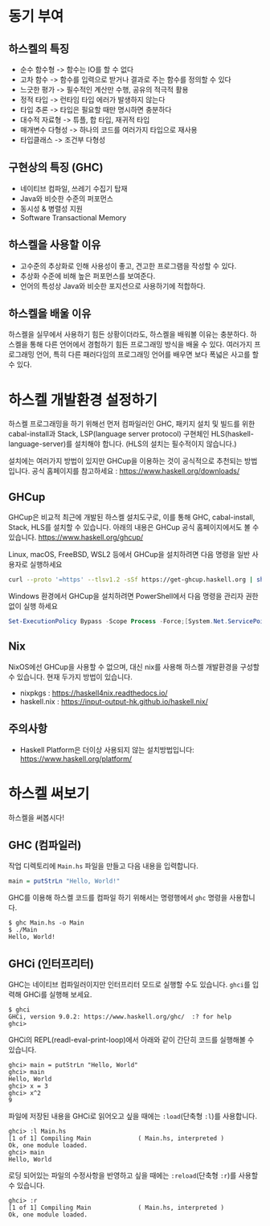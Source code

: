 # 동기 부여

## 하스켈의 특징
* 순수 함수형     -> 함수는 IO를 할 수 없다
* 고차 함수       -> 함수를 입력으로 받거나 결과로 주는 함수를 정의할 수 있다
* 느긋한 평가     -> 필수적인 계산만 수행, 공유의 적극적 활용
* 정적 타입       -> 런타임 타입 에러가 발생하지 않는다
* 타입 추론       -> 타입은 필요할 때만 명시하면 충분하다
* 대수적 자료형   -> 튜플, 합 타입, 재귀적 타입
* 매개변수 다형성 -> 하나의 코드를 여러가지 타입으로 재사용
* 타입클래스      -> 조건부 다형성

## 구현상의 특징 (GHC)
* 네이티브 컴파일, 쓰레기 수집기 탑재
* Java와 비슷한 수준의 퍼포먼스
* 동시성 & 병렬성 지원
* Software Transactional Memory

## 하스켈을 사용할 이유
* 고수준의 추상화로 인해 사용성이 좋고, 견고한 프로그램을 작성할 수 있다.
* 추상화 수준에 비해 높은 퍼포먼스를 보여준다.
* 언어의 특성상 Java와 비슷한 포지션으로 사용하기에 적합하다.

## 하스켈을 배울 이유
하스켈을 실무에서 사용하기 힘든 상황이더라도, 하스켈을 배워볼 이유는 충분하다.
하스켈을 통해 다른 언어에서 경험하기 힘든 프로그래밍 방식을 배울 수 있다.
여러가지 프로그래밍 언어, 특히 다른 패러다임의 프로그래밍 언어를 배우면 보다 폭넓은 사고를 할 수 있다.

# 하스켈 개발환경 설정하기
하스켈 프로그래밍을 하기 위해선 먼저 컴파일러인 GHC, 패키지 설치 및 빌드를 위한 cabal-install과 Stack, LSP(language server protocol) 구현체인 HLS(haskell-language-server)를 설치해야 합니다. (HLS의 설치는 필수적이지 않습니다.)

설치에는 여러가지 방법이 있지만 GHCup을 이용하는 것이 공식적으로 추천되는 방법입니다.
공식 홈페이지를 참고하세요 : <https://www.haskell.org/downloads/>

## GHCup
GHCup은 비교적 최근에 개발된 하스켈 설치도구로, 이를 통해 GHC, cabal-install, Stack, HLS를 설치할 수 있습니다.
아래의 내용은 GHCup 공식 홈페이지에서도 볼 수 있습니다. <https://www.haskell.org/ghcup/>

Linux, macOS, FreeBSD, WSL2 등에서 GHCup을 설치하려면 다음 명령을 일반 사용자로 실행하세요
```sh
curl --proto '=https' --tlsv1.2 -sSf https://get-ghcup.haskell.org | sh
```

Windows 환경에서 GHCup을 설치하려면 PowerShell에서 다음 명령을 관리자 권한 없이 실행 하세요
```powershell
Set-ExecutionPolicy Bypass -Scope Process -Force;[System.Net.ServicePointManager]::SecurityProtocol = [System.Net.ServicePointManager]::SecurityProtocol -bor 3072; try { Invoke-Command -ScriptBlock ([ScriptBlock]::Create((Invoke-WebRequest https://www.haskell.org/ghcup/sh/bootstrap-haskell.ps1 -UseBasicParsing))) -ArgumentList $true } catch { Write-Error $_ }
```

## Nix
NixOS에선 GHCup을 사용할 수 없으며, 대신 nix를 사용해 하스켈 개발환경을 구성할 수 있습니다.
현재 두가지 방법이 있습니다.
* nixpkgs : <https://haskell4nix.readthedocs.io/>
* haskell.nix : <https://input-output-hk.github.io/haskell.nix/>

## 주의사항
* Haskell Platform은 더이상 사용되지 않는 설치방법입니다: <https://www.haskell.org/platform/>

# 하스켈 써보기
하스켈을 써봅시다!

## GHC (컴파일러)
작업 디렉토리에 `Main.hs` 파일을 만들고 다음 내용을 입력합니다.
```haskell
main = putStrLn "Hello, World!"
```

GHC를 이용해 하스켈 코드를 컴파일 하기 위해서는 명령행에서 `ghc` 명령을 사용합니다.
```
$ ghc Main.hs -o Main
$ ./Main
Hello, World!
```

## GHCi (인터프리터)
GHC는 네이티브 컴파일러이지만 인터프리터 모드로 실행할 수도 있습니다. `ghci`를 입력해 GHCi를 실행해 보세요.
```
$ ghci
GHCi, version 9.0.2: https://www.haskell.org/ghc/  :? for help
ghci> 
```

GHCi의 REPL(readl-eval-print-loop)에서 아래와 같이 간단히 코드를 실행해볼 수 있습니다.
```
ghci> main = putStrLn "Hello, World"
ghci> main
Hello, World
ghci> x = 3
ghci> x^2
9
```

파일에 저장된 내용을 GHCi로 읽어오고 싶을 때에는 `:load`(단축형 `:l`)를 사용합니다.
```
ghci> :l Main.hs
[1 of 1] Compiling Main             ( Main.hs, interpreted )
Ok, one module loaded.
ghci> main
Hello, World
```

로딩 되어있는 파일의 수정사항을 반영하고 싶을 때에는 `:reload`(단축형 `:r`)를 사용할 수 있습니다.
```
ghci> :r
[1 of 1] Compiling Main             ( Main.hs, interpreted )
Ok, one module loaded.
```
